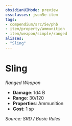 ```yaml
---
obsidianUIMode: preview
cssclasses: json5e-item
tags:
- compendium/src/5e/phb
- item/property/ammunition
- item/weapon/simple/ranged
aliases: 
- "Sling"
---
```

# Sling
*Ranged Weapon*  

- **Damage**: 1d4 B
- **Range**: 30/120
- **Properties**: Ammunition
- **Cost**: 1 sp

*Source: SRD / Basic Rules*